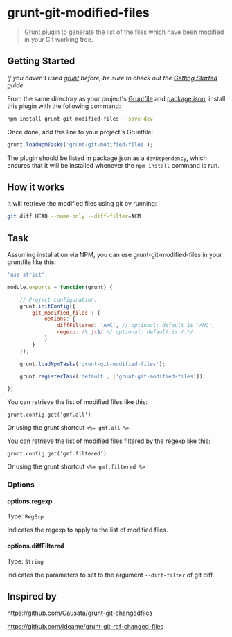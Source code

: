 # grunt-git-modified-files
> Grunt plugin to generate the list of the files which have been modified in your Git working tree.

## Getting Started
_If you haven't used [grunt][] before, be sure to check out the [Getting Started][] guide._

From the same directory as your project's [Gruntfile][Getting Started] and [package.json][], install this plugin with the following command:

```bash
npm install grunt-git-modified-files --save-dev
```

Once done, add this line to your project's Gruntfile:

```js
grunt.loadNpmTasks('grunt-git-modified-files');
```

The plugin should be listed in package.json as a `devDependency`, which ensures that it will be installed whenever the `npm install` command is run.

[grunt]: http://gruntjs.com/
[Getting Started]: http://gruntjs.com/getting-started
[package.json]: https://docs.npmjs.com/files/package.json

## How it works

It will retrieve the modified files using git by running:

```bash
git diff HEAD --name-only --diff-filter=ACM
```

## Task

Assuming installation via NPM, you can use grunt-git-modified-files in your gruntfile like this:

```javascript
'use strict';

module.exports = function(grunt) {

    // Project configuration.
    grunt.initConfig({
        git_modified_files : {
            options: {
                diffFiltered: 'AMC', // optional: default is 'AMC',
                regexp: /\.js$/ // optional: default is /.*/
            }
        }
    });

    grunt.loadNpmTasks('grunt-git-modified-files');

    grunt.registerTask('default', ['grunt-git-modified-files']);

};
```

You can retrieve the list of modified files like this:

    grunt.config.get('gmf.all')

Or using the grunt shortcut `<%= gmf.all %>`

You can retrieve the list of modified files filtered by the regexp like this:

    grunt.config.get('gmf.filtered')

Or using the grunt shortcut `<%= gmf.filtered %>`

### Options

#### options.regexp
Type: `RegExp`

Indicates the regexp to apply to the list of modified files.

#### options.diffFiltered
Type: `String`

Indicates the parameters to set to the argument `--diff-filter` of git diff.

## Inspired by
https://github.com/Causata/grunt-git-changedfiles

https://github.com/Ideame/grunt-git-ref-changed-files
